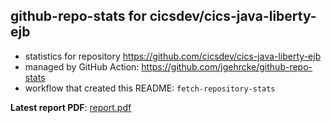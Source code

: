 ## github-repo-stats for cicsdev/cics-java-liberty-ejb

- statistics for repository https://github.com/cicsdev/cics-java-liberty-ejb
- managed by GitHub Action: https://github.com/jgehrcke/github-repo-stats
- workflow that created this README: `fetch-repository-stats`

**Latest report PDF**: [report.pdf](https://github.com/cicsdev/repo-stats/raw/github-repo-stats/cicsdev/cics-java-liberty-ejb/latest-report/report.pdf)

